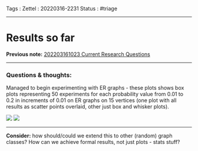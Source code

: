 Tags :
Zettel :  20220316-2231
Status : #triage 

-----

# Results so far

**Previous note:** [202203161023 Current Research Questions](202203161023%20Current%20Research%20Questions.md)

-----

### Questions & thoughts:

Managed to begin experimenting with ER graphs - these plots shows box plots representing 50 experiments for each probability value from 0.01 to 0.2 in increments of 0.01 on ER graphs on 15 vertices (one plot with all results as scatter points overlaid, other just box and whisker plots).

![](ER-50exp-15v.png)
![](ER-50exp-15v-no_scatter.png)

-----
 
**Consider:** how should/could we extend this to other (random) graph classes? How can we achieve formal results, not just plots - stats stuff?
